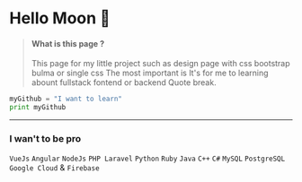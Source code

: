# Hello Moon 🌙
> #### What is this page ?
> This page for my little project such as design page with css bootstrap bulma or single css 
> The most important is It's for me to learning abount fullstack fontend or backend
Quote break.
```python
myGithub = "I want to learn"
print myGithub
```
---
### I wan't to be pro
`VueJs`
`Angular`
`NodeJs`
`PHP Laravel`
`Python`
`Ruby`
`Java`
`C++`
`C#`
`MySQL`
`PostgreSQL`
`Google Cloud` &
`Firebase`
 
 
<!--
**tc-dom/tc-dom** is a ✨ _special_ ✨ repository because its `README.md` (this file) appears on your GitHub profile.

Here are some ideas to get you started:

- 🔭 I’m currently working on ...
- 🌱 I’m currently learning ...
- 👯 I’m looking to collaborate on ...
- 🤔 I’m looking for help with ...
- 💬 Ask me about ...
- 📫 How to reach me: ...
- 😄 Pronouns: ...
- ⚡ Fun fact: ...
-->
